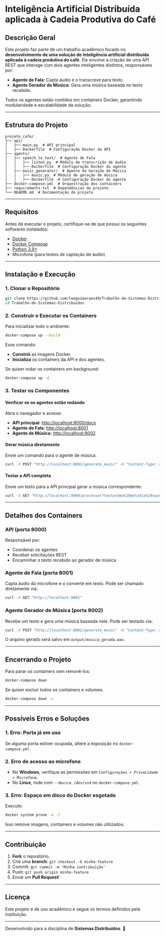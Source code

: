 # Inteligência Artificial Distribuída aplicada à Cadeia Produtiva do Café

## Descrição Geral
Este projeto faz parte de um trabalho acadêmico focado no **desenvolvimento de uma solução de inteligência artificial distribuída aplicada à cadeia produtiva do café**. Ele envolve a criação de uma API REST que interage com dois agentes inteligentes distintos, responsáveis por:
- **Agente de Fala:** Capta áudio e o transcreve para texto.
- **Agente Gerador de Música:** Gera uma música baseada no texto recebido.

Todos os agentes estão contidos em containers Docker, garantindo modularidade e escalabilidade da solução.

---

## Estrutura do Projeto
```
projeto_cafe/
├── api/
│   ├── main.py  # API principal
│   ├── Dockerfile  # Configuração Docker da API
├── agents/
│   ├── speech_to_text/  # Agente de Fala
│   │   ├── listen.py  # Módulo de transcrição de áudio
│   │   ├── Dockerfile  # Configuração Docker do agente
│   ├── music_generator/  # Agente de Geração de Música
│   │   ├── music.py  # Módulo de geração de música
│   │   ├── Dockerfile  # Configuração Docker do agente
├── docker-compose.yml  # Orquestração dos containers
├── requirements.txt  # Dependências do projeto
└── README.md  # Documentação do projeto
```

---

## Requisitos
Antes de executar o projeto, certifique-se de que possui os seguintes softwares instalados:
- [Docker](https://www.docker.com/)
- [Docker Compose](https://docs.docker.com/compose/install/)
- [Python 3.9+](https://www.python.org/downloads/)
- Microfone (para testes de captação de áudio)

---

## Instalação e Execução
### 1. Clonar o Repositório
```sh
git clone https://github.com/leoguimaraes49/Trabalho-de-Sistemas-Distribuidos.git
cd Trabalho-de-Sistemas-Distribuidos
```

### 2. Construir e Executar os Containers
Para inicializar todo o ambiente:
```sh
docker-compose up --build
```
Esse comando:
- **Constrói** as imagens Docker.
- **Inicializa** os containers da API e dos agentes.

Se quiser rodar os containers em background:
```sh
docker-compose up -d
```

### 3. Testar os Componentes
#### **Verificar se os agentes estão rodando**
Abra o navegador e acesse:
- **API principal:** [http://localhost:8000/docs](http://localhost:8000/docs)
- **Agente de Fala:** [http://localhost:8001](http://localhost:8001)
- **Agente de Música:** [http://localhost:8002](http://localhost:8002)

#### **Gerar música diretamente**
Envie um comando para o agente de música:
```sh
curl -X POST "http://localhost:8002/generate_music" -H "Content-Type: application/json" -d '{"prompt": "Uma melodia relaxante"}'
```

#### **Testar a API completa**
Envie um texto para a API principal gerar a música correspondente:
```sh
curl -X GET "http://localhost:8000/processar?texto=Uma%20melodia%20suave"
```

---

## Detalhes dos Containers
### **API (porta 8000)**
Responsável por:
- Coordenar os agentes
- Receber solicitações REST
- Encaminhar o texto recebido ao gerador de música

### **Agente de Fala (porta 8001)**
Capta áudio do microfone e o converte em texto.
Pode ser chamado diretamente via:
```sh
curl -X GET "http://localhost:8001"
```

### **Agente Gerador de Música (porta 8002)**
Recebe um texto e gera uma música baseada nele.
Pode ser testado via:
```sh
curl -X POST "http://localhost:8002/generate_music" -H "Content-Type: application/json" -d '{"prompt": "Jazz animado"}'
```
O arquivo gerado será salvo em `output/musica_gerada.wav`.

---

## Encerrando o Projeto
Para parar os containers sem removê-los:
```sh
docker-compose down
```
Se quiser excluir todos os containers e volumes:
```sh
docker-compose down -v
```

---

## Possíveis Erros e Soluções
### 1. **Erro: Porta já em uso**
Se alguma porta estiver ocupada, altere a exposição no `docker-compose.yml`.

### 2. **Erro de acesso ao microfone**
- No **Windows**, verifique as permissões em `Configurações > Privacidade > Microfone`.
- No **Linux**, rode com `--device /dev/snd` no `docker-compose.yml`.

### 3. **Erro: Espaço em disco do Docker esgotado**
Execute:
```sh
docker system prune -a -f
```
Isso remove imagens, containers e volumes não utilizados.

---

## Contribuição
1. **Fork** o repositório.
2. Crie uma **branch**: `git checkout -b minha-feature`
3. Commit: `git commit -m 'Minha contribuição'`
4. Push: `git push origin minha-feature`
5. Envie um **Pull Request**!

---

## Licença
Este projeto é de uso acadêmico e segue os termos definidos pela instituição.

---

Desenvolvido para a disciplina de **Sistemas Distribuídos**. 🚀



